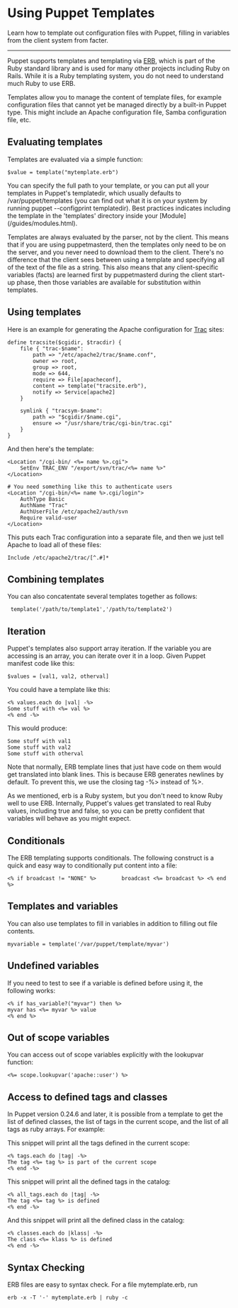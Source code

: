 Using Puppet Templates
======================

Learn how to template out configuration files with Puppet, filling in variables
from the client system from facter.

* * *

Puppet supports templates and templating via
[ERB](http://www.ruby-doc.org/stdlib/libdoc/erb/rdoc/), which is
part of the Ruby standard library and is used for many other
projects including Ruby on Rails.  While it is a Ruby templating
system, you do not need to understand much Ruby to use ERB.  

Templates allow you to manage the content of template files, for example configuration files that
cannot yet be managed directly by a built-in Puppet type.   This might include
an Apache configuration file, Samba configuration file, etc.

## Evaluating templates

Templates are evaluated via a simple function:

    $value = template("mytemplate.erb")

You can specify the full path to your template, or you can put all
your templates in Puppet's templatedir, which usually defaults to
/var/puppet/templates (you can find out what it is on your system
by running puppet --configprint templatedir).  Best practices indicates
including the template in the 'templates' directory inside your [Module]
(/guides/modules.html).

Templates are always evaluated by the parser, not by the client.
This means that if you are using puppetmasterd, then the templates
only need to be on the server, and you never need to download them
to the client. There's no difference that the client sees between using a
template and specifying all of the text of the file as a string. This also
means that any client-specific variables (facts) are learned first
by puppetmasterd during the client start-up phase, then those
variables are available for substitution within templates.

## Using templates

Here is an example for generating the Apache configuration for 
[Trac](http://trac.edgewall.org/) sites:

    define tracsite($cgidir, $tracdir) {
        file { "trac-$name":
            path => "/etc/apache2/trac/$name.conf",
            owner => root,
            group => root,
            mode => 644,
            require => File[apacheconf],
            content => template("tracsite.erb"),
            notify => Service[apache2]
        }
    
        symlink { "tracsym-$name":
            path => "$cgidir/$name.cgi",
            ensure => "/usr/share/trac/cgi-bin/trac.cgi"
        }
    }

And then here's the template:

    <Location "/cgi-bin/ <%= name %>.cgi">
        SetEnv TRAC_ENV "/export/svn/trac/<%= name %>"
    </Location> 
    
    # You need something like this to authenticate users
    <Location "/cgi-bin/<%= name %>.cgi/login">
        AuthType Basic 
        AuthName "Trac" 
        AuthUserFile /etc/apache2/auth/svn
        Require valid-user
    </Location>

This puts each Trac configuration into a separate
file, and then we just tell Apache to load all of these files:

    Include /etc/apache2/trac/[^.#]*

## Combining templates

You can also concatentate several templates together as follows:

     template('/path/to/template1','/path/to/template2')

## Iteration

Puppet's templates also support array iteration. If the variable you are
accessing is an array, you can iterate over it in a loop. Given Puppet manifest
code like this:

    $values = [val1, val2, otherval]

You could have a template like this:

    <% values.each do |val| -%> 
    Some stuff with <%= val %> 
    <% end -%>

This would produce:

    Some stuff with val1
    Some stuff with val2
    Some stuff with otherval

Note that normally, ERB template lines that just have code on them
would get translated into blank lines.  This is because ERB generates
newlines by default.  To prevent this, we use the closing tag -%> instead of %>.
 
As we mentioned, erb is a Ruby system, but you don't need to know Ruby
well to use ERB.   Internally, Puppet's values get translated to real Ruby values,
including true and false, so you can be pretty confident that
variables will behave as you might expect.

## Conditionals

The ERB templating supports conditionals.  The following construct is
a quick and easy way to conditionally put content into a file:

    <% if broadcast != "NONE" %>        broadcast <%= broadcast %> <% end %>

## Templates and variables

You can also use templates to fill in variables in addition to filling
out file contents.

    myvariable = template('/var/puppet/template/myvar')

## Undefined variables

If you need to test to see if a variable is defined before using it, the following works:

    <% if has_variable?("myvar") then %>
    myvar has <%= myvar %> value
    <% end %>

## Out of scope variables

You can access out of scope variables explicitly with the lookupvar
function:

    <%= scope.lookupvar('apache::user') %>

## Access to defined tags and classes

In Puppet version 0.24.6 and later, it is possible from a template
to get the list of defined classes, the list of tags in the current
scope, and the list of all tags as ruby arrays. For example:

This snippet will print all the tags defined in the current scope:

    <% tags.each do |tag| -%>
    The tag <%= tag %> is part of the current scope
    <% end -%>

This snippet will print all the defined tags in the catalog:

    <% all_tags.each do |tag| -%>
    The tag <%= tag %> is defined
    <% end -%>

And this snippet will print all the defined class in the catalog:

    <% classes.each do |klass| -%>
    The class <%= klass %> is defined
    <% end -%>

## Syntax Checking

ERB files are easy to syntax check. For a file mytemplate.erb, run

    erb -x -T '-' mytemplate.erb | ruby -c

